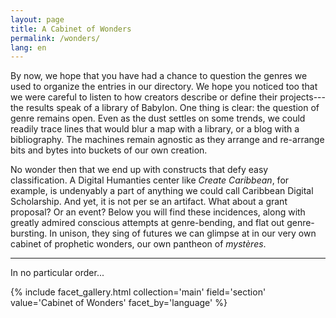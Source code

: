 ```yaml
---
layout: page
title: A Cabinet of Wonders
permalink: /wonders/
lang: en
---
```


By now, we hope that you have had a chance to question the genres we used to organize the entries in our directory. We hope you noticed too that we were careful to listen to how creators describe or define their projects---the results speak of a library of Babylon. One thing is clear: the question of genre remains open. Even as the dust settles on some trends, we could readily trace lines that would blur a map with a library, or a blog with a bibliography. The machines remain agnostic as they arrange and re-arrange bits and bytes into buckets of our own creation.

No wonder then that we end up with constructs that defy easy classification. A Digital Humanties center like _Create Caribbean_, for example, is undenyably a part of anything we could call Caribbean Digital Scholarship. And yet, it is not per se an artifact. What about a grant proposal? Or an event? Below you will find these incidences, along with greatly admired conscious attempts at genre-bending, and flat out genre-bursting. In unison, they sing of futures we can glimpse at in our very own cabinet of prophetic wonders, our own pantheon of _mystères_.

---

In no particular order...

{% include facet_gallery.html collection='main' field='section' value='Cabinet of Wonders' facet_by='language' %}
